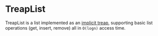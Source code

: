 # TreapList

TreapList is a list implemented as an [implicit treap](https://vnspoj.github.io/wiki/data_structures/treap), supporting basic list operations (get, insert, remove) all in `O(logn)` access time.